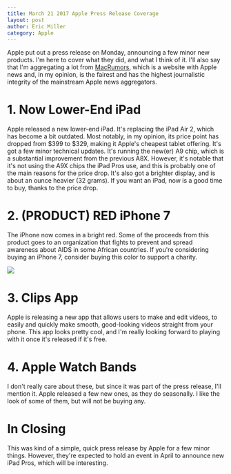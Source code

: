 ```yaml
---
title: March 21 2017 Apple Press Release Coverage
layout: post
author: Eric Miller
category: Apple
---
```


Apple put out a press release on Monday, announcing a few minor new products. I'm here to cover what they did, and what
I think of it. I'll also say that I'm aggregating a lot from [MacRumors](https://macrumors.com), which is a website
with Apple news and, in my opinion, is the fairest and has the highest journalistic integrity of the mainstream Apple
news aggregators.

# 1. Now Lower-End iPad
Apple released a new lower-end iPad. It's replacing the iPad Air 2, which has become a bit outdated. Most notably, in my
opinion, its price point has dropped from $399 to $329, making it Apple's cheapest tablet offering. It's got a few minor
technical updates. It's running the new(er) A9 chip, which is a substantial improvement from the previous A8X. However,
it's notable that it's not using the A9X chips the iPad Pros use, and this is probably one of the main reasons for the
price drop. It's also got a brighter display, and is about an ounce heavier (32 grams). If you want an iPad, now is a
good time to buy, thanks to the price drop.

# 2. (PRODUCT) RED iPhone 7
The iPhone now comes in a bright red. Some of the proceeds from this product goes to an organization that fights to
prevent and spread awareness about AIDS in some African countries. If you're considering buying an iPhone 7, consider
buying this color to support a charity.

![]({{site.baseurl}}/{{site.post_images_path}}/2017-03-23/red-iphone.png)

# 3. Clips App
Apple is releasing a new app that allows users to make and edit videos, to easily and quickly make smooth, good-looking
videos straight from your phone. This app looks pretty cool, and I'm really looking forward to playing with it once it's
released if it's free.

# 4. Apple Watch Bands
I don't really care about these, but since it was part of the press release, I'll mention it. Apple released a few new
ones, as they do seasonally. I like the look of some of them, but will not be buying any.

# In Closing
This was kind of a simple, quick press release by Apple for a few minor things. However, they're expected to hold an
event in April to announce new iPad Pros, which will be interesting.
